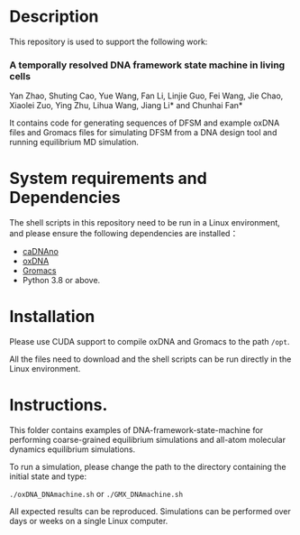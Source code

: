 # Description

This repository is used to support the following work:

### A temporally resolved DNA framework state machine in living cells
Yan Zhao, Shuting Cao, Yue Wang, Fan Li, Linjie Guo, Fei Wang, Jie Chao, Xiaolei Zuo, Ying Zhu, Lihua Wang, Jiang Li* and Chunhai Fan*

It contains code for generating sequences of DFSM and example oxDNA files and Gromacs files for simulating DFSM from a DNA design tool and running equilibrium MD simulation.

# System requirements and Dependencies

The shell scripts in this repository need to be run in a Linux environment, and please ensure the following dependencies are installed：
- [caDNAno](https://github.com/douglaslab/cadnano2)
- [oxDNA](https://github.com/lorenzo-rovigatti/oxDNA)
- [Gromacs](https://github.com/gromacs/gromacs)
- Python 3.8 or above.

# Installation

 Please use CUDA support to compile oxDNA and Gromacs to the path `/opt`.
 
 All the files need to download and the shell scripts can be run directly in the Linux environment.

# Instructions.

This folder contains examples of DNA-framework-state-machine for performing coarse-grained equilibrium simulations and all-atom molecular dynamics equilibrium simulations. 

To run a simulation, please change the path to the directory containing the initial state and type:

`./oxDNA_DNAmachine.sh`
or
`./GMX_DNAmachine.sh`

All expected results can be reproduced. Simulations can be performed over days or weeks on a single Linux computer.
